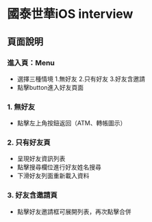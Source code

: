 # 國泰世華iOS interview

## 頁面說明
### 進入頁：Menu
- 選擇三種情境 1.無好友 2.只有好友 3.好友含邀請
- 點擊button進入好友頁面

### 1. 無好友
- 點擊左上角按鈕返回（ATM、轉帳圖示）
  
### 2. 只有好友頁
- 呈現好友資訊列表
- 點擊搜尋欄位進行好友姓名搜尋
- 下滑好友列面重新載入資料

### 3. 好友含邀請頁
- 點擊好友邀請框可展開列表，再次點擊合併
